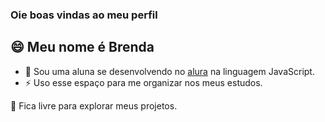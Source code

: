  ### Oie boas vindas ao meu perfil
  😄 Meu nome é Brenda
 -
- 🌱 Sou uma aluna se desenvolvendo  no [alura](https://www.alura.com.br) na linguagem JavaScript.
- ⚡ Uso esse espaço para me organizar nos meus estudos.

💞️ Fica livre para explorar meus projetos.

<!---
Belins-create/Belins-create is a ✨ special ✨ repository because its `README.md` (this file) appears on your GitHub profile.
You can click the Preview link to take a look at your changes.
--->
